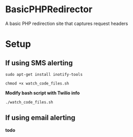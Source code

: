 # BasicPHPRedirector
A basic PHP redirection site that captures request headers


# Setup
## If using SMS alerting
`sudo apt-get install inotify-tools`

`chmod +x watch_code_files.sh`

**Modify bash script with Twilio info**

`./watch_code_files.sh`


## If using email alerting

**todo**
